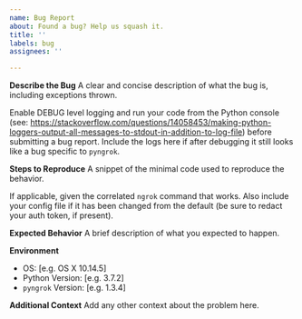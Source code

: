 ```yaml
---
name: Bug Report
about: Found a bug? Help us squash it.
title: ''
labels: bug
assignees: ''

---
```


**Describe the Bug**
A clear and concise description of what the bug is, including exceptions thrown.

Enable DEBUG level logging and run your code from the Python console (see: https://stackoverflow.com/questions/14058453/making-python-loggers-output-all-messages-to-stdout-in-addition-to-log-file) before submitting a bug report. Include the logs here if after debugging it still looks like a bug specific to `pyngrok`.

**Steps to Reproduce**
A snippet of the minimal code used to reproduce the behavior.

If applicable, given the correlated `ngrok` command that works. Also include your config file if it has been changed from the default (be sure to redact your auth token, if present).

**Expected Behavior**
A brief description of what you expected to happen.

**Environment**
 - OS: [e.g. OS X 10.14.5]
 - Python Version: [e.g. 3.7.2]
 - `pyngrok` Version: [e.g. 1.3.4]

**Additional Context**
Add any other context about the problem here.
